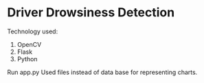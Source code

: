 # Driver Drowsiness Detection


Technology used:
1) OpenCV
2) Flask
3) Python

Run app.py
Used files instead of data base for representing charts.
